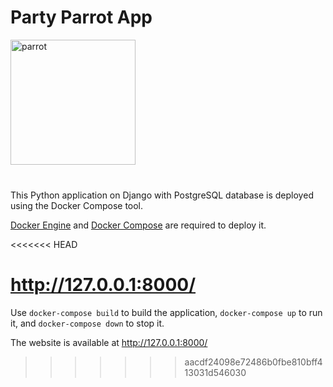 <h1>Party Parrot App</h1>

<img src='media/images/party-parrot.gif' alt='parrot' height="200" width="200">
<br>
<br>
<h3></h3>

This Python application on Django with PostgreSQL database is deployed using the Docker Compose tool.

[Docker Engine](https://docs.docker.com/engine/install/) and [Docker Compose](https://docs.docker.com/compose/install/) are required to deploy it.

<<<<<<< HEAD

http://127.0.0.1:8000/
=======
Use `docker-compose build` to build the application, `docker-compose up` to run it, and `docker-compose down` to stop it.

The website is available at http://127.0.0.1:8000/
>>>>>>> aacdf24098e72486b0fbe810bff413031d546030
